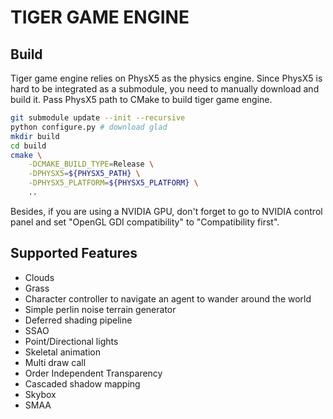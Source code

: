# TIGER GAME ENGINE

## Build

Tiger game engine relies on PhysX5 as the physics engine.
Since PhysX5 is hard to be integrated as a submodule, you need to manually download and build it.
Pass PhysX5 path to CMake to build tiger game engine.

```bash
git submodule update --init --recursive
python configure.py # download glad
mkdir build
cd build
cmake \
    -DCMAKE_BUILD_TYPE=Release \
    -DPHYSX5=${PHYSX5_PATH} \
    -DPHYSX5_PLATFORM=${PHYSX5_PLATFORM} \
    ..
```

Besides, if you are using a NVIDIA GPU, don't forget to go to NVIDIA control panel
and set "OpenGL GDI compatibility" to "Compatibility first".

## Supported Features

- Clouds
- Grass
- Character controller to navigate an agent to wander around the world
- Simple perlin noise terrain generator
- Deferred shading pipeline
- SSAO
- Point/Directional lights
- Skeletal animation
- Multi draw call
- Order Independent Transparency
- Cascaded shadow mapping
- Skybox
- SMAA

